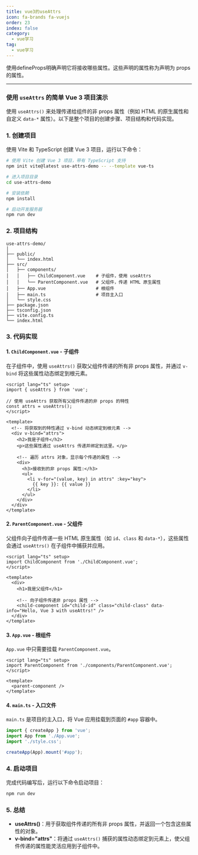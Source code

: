 ```yaml
---
title: vue3的useAttrs
icon: fa-brands fa-vuejs
order: 23
index: false
category:
  - vue学习
tag:
  - vue学习
---
```





使用defineProps明确声明它将接收哪些属性。这些声明的属性称为声明为 props 的属性。

------



### 使用 `useAttrs` 的简单 Vue 3 项目演示

使用 `useAttrs()` 来处理传递给组件的非 props 属性（例如 HTML 的原生属性和自定义 `data-*` 属性）。以下是整个项目的创建步骤、项目结构和代码实现。

### 1. 创建项目

使用 Vite 和 TypeScript 创建 Vue 3 项目，运行以下命令：

```bash
# 使用 Vite 创建 Vue 3 项目，带有 TypeScript 支持
npm init vite@latest use-attrs-demo -- --template vue-ts

# 进入项目目录
cd use-attrs-demo

# 安装依赖
npm install

# 启动开发服务器
npm run dev
```

### 2. 项目结构

```
use-attrs-demo/
│
├── public/
│   └── index.html
├── src/
│   ├── components/
│   │   ├── ChildComponent.vue    # 子组件，使用 useAttrs
│   │   └── ParentComponent.vue   # 父组件，传递 HTML 原生属性
│   ├── App.vue                   # 根组件
│   ├── main.ts                   # 项目主入口
│   └── style.css
├── package.json
├── tsconfig.json
├── vite.config.ts
└── index.html
```

### 3. 代码实现

#### 1. `ChildComponent.vue` - 子组件

在子组件中，使用 `useAttrs()` 获取父组件传递的所有非 props 属性，并通过 `v-bind` 将这些属性动态绑定到根元素。

```vue
<script lang="ts" setup>
import { useAttrs } from 'vue';

// 使用 useAttrs 获取所有父组件传递的非 props 的特性
const attrs = useAttrs();  
</script>

<template>
  <!-- 将获取到的特性通过 v-bind 动态绑定到根元素 -->
  <div v-bind="attrs">
    <h2>我是子组件</h2>
    <p>这些属性通过 useAttrs 传递并绑定到这里。</p>

    <!-- 遍历 attrs 对象，显示每个传递的属性 -->
    <div>
      <h3>接收到的非 props 属性:</h3>
      <ul>
        <li v-for="(value, key) in attrs" :key="key">
          {{ key }}: {{ value }}
        </li>
      </ul>
    </div>
  </div>
</template>
```

#### 2. `ParentComponent.vue` - 父组件

父组件向子组件传递一些 HTML 原生属性（如 `id`、`class` 和 `data-*`），这些属性会通过 `useAttrs()` 在子组件中捕获并应用。

```vue
<script lang="ts" setup>
import ChildComponent from './ChildComponent.vue';
</script>

<template>
  <div>
    <h1>我是父组件</h1>

    <!-- 向子组件传递非 props 属性 -->
    <child-component id="child-id" class="child-class" data-info="Hello, Vue 3 with useAttrs!" />
  </div>
</template>
```

#### 3. `App.vue` - 根组件

`App.vue` 中只需要挂载 `ParentComponent.vue`。

```vue
<script lang="ts" setup>
import ParentComponent from './components/ParentComponent.vue';
</script>

<template>
  <parent-component />
</template>
```

#### 4. `main.ts` - 入口文件

`main.ts` 是项目的主入口，将 Vue 应用挂载到页面的 `#app` 容器中。

```ts
import { createApp } from 'vue';
import App from './App.vue';
import './style.css';

createApp(App).mount('#app');
```

### 4. 启动项目

完成代码编写后，运行以下命令启动项目：

```bash
npm run dev
```

### 5. 总结

- **useAttrs()**：用于获取组件传递的所有非 props 属性，并返回一个包含这些属性的对象。
- **v-bind="attrs"**：将通过 `useAttrs()` 捕获的属性动态绑定到元素上，使父组件传递的属性能灵活应用到子组件中。
